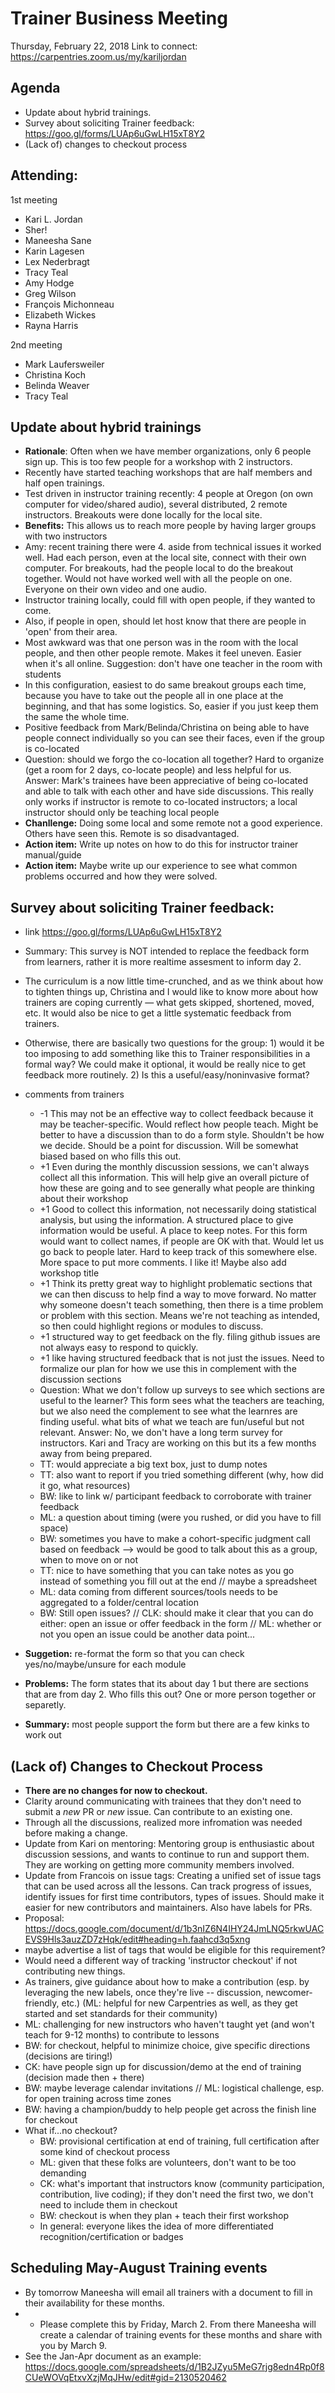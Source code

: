 # Trainer Business Meeting
Thursday, February 22, 2018
Link to connect: https://carpentries.zoom.us/my/kariljordan 

## Agenda
- Update about hybrid trainings.
- Survey about soliciting Trainer feedback: https://goo.gl/forms/LUAp6uGwLH15xT8Y2
- (Lack of) changes to checkout process

## Attending:
1st meeting
- Kari L. Jordan
- Sher! 
- Maneesha Sane
- Karin Lagesen
- Lex Nederbragt
- Tracy Teal
- Amy Hodge
- Greg Wilson
- François Michonneau
- Elizabeth Wickes
- Rayna Harris

2nd meeting
- Mark Laufersweiler 
- Christina Koch
- Belinda Weaver
- Tracy Teal

## Update about hybrid trainings

- **Rationale**: Often when we have member organizations, only 6 people sign up. This is too few people for a workshop with 2 instructors. 
- Recently have started teaching workshops that are half members and half open trainings.
- Test driven in instructor training recently: 4 people at Oregon (on own computer for video/shared audio), several distributed, 2 remote instructors.  Breakouts were done locally for the local site.
- **Benefits:** This allows us to reach more people by having larger groups with two instructors
- Amy: recent training there were 4. aside from technical issues it worked well. Had each person, even at the local site, connect with their own computer. For breakouts, had the people local to do the breakout together. Would not have worked well with all the people on one. Everyone on their own video and one audio. 
- Instructor training locally, could fill with open people, if they wanted to come. 
- Also, if people in open, should let host know that there are people in 'open' from their area.
- Most awkward was that one person was in the room with the local people, and then other people remote. Makes it feel uneven. Easier when it's all online. Suggestion: don't have one teacher in the room with students
- In this configuration, easiest to do same breakout groups each time, because you have to take out the people all in one place at the beginning, and that has some logistics. So, easier if you just keep them the same the whole time.
- Positive feedback from Mark/Belinda/Christina on being able to have people connect individually so you can see their faces, even if the group is co-located
- Question: should we forgo the co-location all together?  Hard to organize (get a room for 2 days, co-locate people) and less helpful for us. Answer: Mark's trainees have been appreciative of being co-located and able to talk with each other and have side discussions. This really only works if instructor is remote to co-located instructors; a local instructor should only be teaching local people
- **Chanllenge:** Doing some local and some remote not a good experience. Others have seen this. Remote is so disadvantaged. 
- **Action item:** Write up notes on how to do this for instructor trainer manual/guide
- **Action item:** Maybe write up our experience to see what common problems occurred and how they were solved.

## Survey about soliciting Trainer feedback: 
- link https://goo.gl/forms/LUAp6uGwLH15xT8Y2

- Summary: This survey is NOT intended to replace the feedback form from learners, rather it is more realtime assesment to inform day 2.
- The curriculum is a now little time-crunched, and as we think about how to tighten things up, Christina and I would like to know more about how trainers are coping currently — what gets skipped, shortened, moved, etc. It would also be nice to get a little systematic feedback from trainers.
- Otherwise, there are basically two questions for the group: 1) would it be too imposing to add something like this to Trainer responsibilities in a formal way? We could make it optional, it would be really nice to get feedback more routinely. 2) Is this a useful/easy/noninvasive format?
- comments from trainers
    - -1  This may not be an effective way to collect feedback because it may be teacher-specific. Would reflect how people teach. Might be better to have a discussion than to do a form style. Shouldn't be how we decide. Should be a point for discussion. Will be somewhat biased based on who fills this out. 
    - +1 Even during the monthly discussion sessions, we can't always collect all this information. This will help give an overall picture of how these are going and to see generally what people are thinking about their workshop
    - +1 Good to collect this information, not necessarily doing statistical analysis, but using the information. A structured place to give information would be useful. A place to keep notes. For this form would want to collect names, if people are OK with that. Would let us go back to people later. Hard to keep track of this somewhere else. More space to put more comments. I like it! Maybe also add workshop title
    - +1 Think its pretty great way to highlight problematic sections that we can then discuss to help find a way to move forward. No matter why someone doesn't teach something, then there is a time problem or problem with this section. Means we're not teaching as intended, so then could highlight regions or modules to discuss. 
    - +1 structured way to get feedback on the fly. filing github issues are not always easy to respond to quickly.  
    - +1 like having structured feedback that is not just the issues. Need to formalize our plan for how we use this in complement with the discussion sections
    - Question: What we don't follow up surveys to see which sections are useful to the learner? This form sees what the teachers are teaching, but we also need the complement to see what the learnres are finding useful. what bits of what we teach are fun/useful but not relevant.  Answer: No, we don't have a long term survey for instructors. Kari and Tracy are working on this but its a few months away from being prepared. 
    - TT: would appreciate a big text box, just to dump notes
    - TT: also want to report if you tried something different (why, how did it go, what resources)
    - BW: like to link w/ participant feedback to corroborate with trainer feedback
    - ML: a question about timing (were you rushed, or did you have to fill space)
    - BW: sometimes you have to make a cohort-specific judgment call based on feedback --> would be good to talk about this as a group, when to move on or not
    - TT: nice to have something that you can take notes as you go instead of something you fill out at the end // maybe a spreadsheet
    - ML: data coming from different sources/tools needs to be aggregated to a folder/central location
    - BW: Still open issues?  // CLK: should make it clear that you can do either: open an issue or offer feedback in the form // ML: whether or not you open an issue could be another data point...
 - **Suggetion:** re-format the form so that you can check yes/no/maybe/unsure for each module
 - **Problems:** The form states that its about day 1 but there are sections that are from day 2. Who fills this out? One or more person together or separetly.
- **Summary:** most people support the form but there are a few kinks to work out

## (Lack of) Changes to Checkout Process
- **There are no changes for now to checkout.** 
- Clarity around communicating with trainees that they don't need to submit a *new* PR or *new* issue. Can contribute to an existing one. 
- Through all the discussions, realized more infromation was needed before making a change. 
- Update from Kari on mentoring: Mentoring group is enthusiastic about discussion sessions, and wants to continue to run and support them. They are working on getting more community members involved. 
- Update from Francois on issue tags: Creating a unified set of issue tags that can be used across all the lessons. Can track progress of issues, identify issues for first time contributors, types of issues. Should make it easier for new contributors and maintainers. Also have labels for PRs.
- Proposal: https://docs.google.com/document/d/1b3nIZ6N4IHY24JmLNQ5rkwUACEVS9Hls3auzZD7zHqk/edit#heading=h.faahcd3q5xng
- maybe advertise a list of tags that would be eligible for this requirement?
- Would need a different way of tracking 'instructor checkout' if not contributing new things.
- As trainers, give guidance about how to make a contribution (esp. by leveraging the new labels, once they're live -- discussion, newcomer-friendly, etc.) (ML: helpful for new Carpentries as well, as they get started and set standards for their community)
- ML: challenging for new instructors who haven't taught yet (and won't teach for 9-12 months) to contribute to lessons
- BW: for checkout, helpful to minimize choice, give specific directions (decisions are tiring!)
- CK: have people sign up for discussion/demo at the end of training (decision made then + there)
- BW: maybe leverage calendar invitations // ML: logistical challenge, esp. for open training across time zones
- BW: having a champion/buddy to help people get across the finish line for checkout
- What if...no checkout?  
    - BW: provisional certification at end of training, full certification after some kind of checkout process
    - ML: given that these folks are volunteers, don't want to be too demanding
    - CK: what's important that instructors know (community participation, contribution, live coding); if they don't need the first two, we don't need to include them in checkout
    - BW: checkout is when they plan + teach their first workshop
    - In general: everyone likes the idea of more differentiated recognition/certification or badges


## Scheduling May-August Training events
- By tomorrow Maneesha will email all trainers with a document to fill in their availability for these months.  
- - Please complete this by Friday, March 2.  From there Maneesha will create a calendar of training events for these months and share with you by March 9. 
- See the Jan-Apr document as an example:  https://docs.google.com/spreadsheets/d/1B2JZyu5MeG7rjg8edn4Rp0f8CUeWOVqEtxvXzjMqJHw/edit#gid=2130520462
